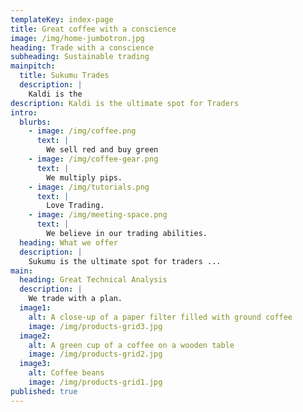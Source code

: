 ```yaml
---
templateKey: index-page
title: Great coffee with a conscience
image: /img/home-jumbotron.jpg
heading: Trade with a conscience
subheading: Sustainable trading
mainpitch:
  title: Sukumu Trades
  description: |
    Kaldi is the 
description: Kaldi is the ultimate spot for Traders
intro:
  blurbs:
    - image: /img/coffee.png
      text: |
        We sell red and buy green
    - image: /img/coffee-gear.png
      text: |
        We multiply pips.
    - image: /img/tutorials.png
      text: |
        Love Trading.
    - image: /img/meeting-space.png
      text: |
        We believe in our trading abilities.
  heading: What we offer
  description: |
    Sukumu is the ultimate spot for traders ...
main:
  heading: Great Technical Analysis
  description: |
    We trade with a plan.
  image1:
    alt: A close-up of a paper filter filled with ground coffee
    image: /img/products-grid3.jpg
  image2:
    alt: A green cup of a coffee on a wooden table
    image: /img/products-grid2.jpg
  image3:
    alt: Coffee beans
    image: /img/products-grid1.jpg
published: true
---
```

